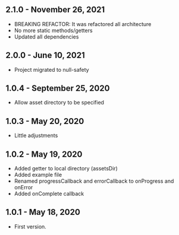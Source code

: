 ## 2.1.0 - November 26, 2021

* BREAKING REFACTOR: It was refactored all architecture
* No more static methods/getters
* Updated all dependencies

## 2.0.0 - June 10, 2021

* Project migrated to null-safety

## 1.0.4 - September 25, 2020

* Allow asset directory to be specified

## 1.0.3 - May 20, 2020

* Little adjustments

## 1.0.2 - May 19, 2020

* Added getter to local directory (assetsDir)
* Added example file
* Renamed progressCallback and errorCallback to onProgress and onError
* Added onComplete callback

## 1.0.1 - May 18, 2020

* First version.